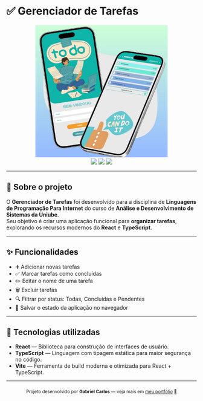 # ✅ Gerenciador de Tarefas

<div align="center">
  <img src="https://github.com/portfolio-projetos-dev/todo-list/raw/main/.gitassets/1.jpg" width="350" />
</div>

<div align="center">
  <img src="https://img.shields.io/badge/react-%2320232a.svg?style=for-the-badge&logo=react&logoColor=%2361DAFB" />
  <img src="https://img.shields.io/badge/typescript-%23007ACC.svg?style=for-the-badge&logo=typescript&logoColor=white" />
  <img src="https://img.shields.io/badge/vite-%23646CFF.svg?style=for-the-badge&logo=vite&logoColor=white" />
</div>

---

## 🧭 Sobre o projeto

O **Gerenciador de Tarefas** foi desenvolvido para a disciplina de **Linguagens de Programação Para Internet** do curso de **Análise e Desenvolvimento de Sistemas da Uniube**.  
Seu objetivo é criar uma aplicação funcional para **organizar tarefas**, explorando os recursos modernos do **React** e **TypeScript**.

---

## ✨ Funcionalidades

- ➕ Adicionar novas tarefas  
- ✅ Marcar tarefas como concluídas  
- ✏️ Editar o nome de uma tarefa  
- 🗑️ Excluir tarefas  
- 🔍 Filtrar por status: Todas, Concluídas e Pendentes  
- 💾 Salvar o estado da aplicação no navegador  

---


## 🧠 Tecnologias utilizadas

- **React** — Biblioteca para construção de interfaces de usuário.  
- **TypeScript** — Linguagem com tipagem estática para maior segurança no código.  
- **Vite** — Ferramenta de build moderna e otimizada para React + TypeScript.  

---

<div align="center">
  <sub>Projeto desenvolvido por <strong>Gabriel Carlos</strong> — veja mais em <a href="https://gabscarlos.vercel.app/" target="_blank">meu portfólio</a> 🧩</sub>
</div>

